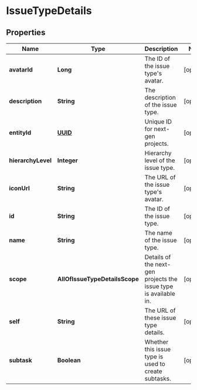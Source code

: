 # IssueTypeDetails

## Properties
Name | Type | Description | Notes
------------ | ------------- | ------------- | -------------
**avatarId** | **Long** | The ID of the issue type&#x27;s avatar. |  [optional]
**description** | **String** | The description of the issue type. |  [optional]
**entityId** | [**UUID**](UUID.md) | Unique ID for next-gen projects. |  [optional]
**hierarchyLevel** | **Integer** | Hierarchy level of the issue type. |  [optional]
**iconUrl** | **String** | The URL of the issue type&#x27;s avatar. |  [optional]
**id** | **String** | The ID of the issue type. |  [optional]
**name** | **String** | The name of the issue type. |  [optional]
**scope** | **AllOfIssueTypeDetailsScope** | Details of the next-gen projects the issue type is available in. |  [optional]
**self** | **String** | The URL of these issue type details. |  [optional]
**subtask** | **Boolean** | Whether this issue type is used to create subtasks. |  [optional]
